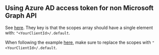 ## Using Azure AD access token for non Microsoft Graph API
See [here](https://github.com/AzureAD/microsoft-authentication-library-for-js/issues/521#issuecomment-577400515). They key is that the scopes
array should have a single element with: `"<YourClientId>/.default`. 

When following the example [here](https://learn.microsoft.com/en-us/azure/active-directory/develop/tutorial-v2-windows-desktop), make sure to replace
the scopes with `"<YourClientId>/.default`.
